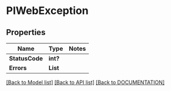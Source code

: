 # PIWebException

## Properties
Name | Type | Notes
------------ | ------------- | -------------
**StatusCode** | **int?**
**Errors** | **List<string>**

[[Back to Model list]](../../DOCUMENTATION.md#documentation-for-models) [[Back to API list]](../../DOCUMENTATION.md#documentation-for-api-endpoints) [[Back to DOCUMENTATION]](../../DOCUMENTATION.md)
